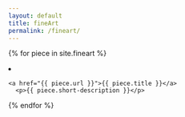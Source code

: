 ```yaml
---
layout: default
title: fineArt
permalink: /fineart/
---
```


{% for piece in site.fineart %}
  <li>

    <a href="{{ piece.url }}">{{ piece.title }}</a>
      <p>{{ piece.short-description }}</p> 
  </li>
{% endfor %}

